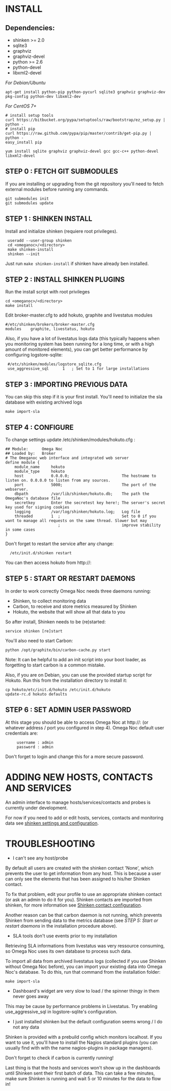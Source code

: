 INSTALL
=======

Dependencies:
------------
* shinken >= 2.0
* sqlite3
* graphviz
* graphviz-devel
* python >= 2.6
* python-devel
* libxml2-devel

*For Debian/Ubuntu*

    apt-get install python-pip python-pycurl sqlite3 graphviz graphviz-dev pkg-config python-dev libxml2-dev
*For CentOS 7+*

    # install setup tools
    curl https://bitbucket.org/pypa/setuptools/raw/bootstrap/ez_setup.py | python -
    # install pip
    curl https://raw.github.com/pypa/pip/master/contrib/get-pip.py | python -
    easy_install pip

    yum install sqlite graphviz graphviz-devel gcc gcc-c++ python-devel libxml2-devel

STEP 0 : FETCH GIT SUBMODULES
-----------------------------

If you are installing or upgrading from the git repository you'll need to fetch 
external modules before running any commands.

    git submodules init
    git submodules update

STEP 1 : SHINKEN INSTALL
------------------------

Install and initialize shinken (requiere root privileges).

     useradd --user-group shinken
     cd <omeganoc>/<directory>
     make shinken-install
     shinken --init
Just run `make shinken-install` if shinken have already ben installed.

STEP 2 : INSTALL SHINKEN PLUGINS
--------------------------------

Run the install script with root privileges

    cd <omeganoc>/<directory>
    make install
    
Edit broker-master.cfg to add hokuto, graphite and livestatus modules

    #/etc/shinken/brokers/broker-master.cfg
    modules    graphite, livestatus, hokuto
    
Also, if you have a lot of livestatus logs data (this typically happens when 
you monitoring system has been running for a long time, or with a high amount
of monitored elements), you can get better performance by configuring 
logstore-sqlite:

     #/etc/shinken/modules/logstore_sqlite.cfg
     use_aggressive_sql      1   ; Set to 1 for large installations

STEP 3 : IMPORTING PREVIOUS DATA
--------------------------------

You can skip this step if it is your first install.
You'll need to initialize the sla database with existing archived logs

    make import-sla

STEP 4 : CONFIGURE
------------------

To change settings update /etc/shinken/modules/hokuto.cfg :
```
## Module:      Omega Noc
## Loaded by:   Broker
# The Omeganoc web interface and integrated web server
define module {
    module_name     hokuto
    module_type     hokuto
    host            0.0.0.0;                       The hostname to listen on. 0.0.0.0 to listen from any sources.
    port            5000;                          The port of the webserver.
    dbpath          /var/lib/shinken/hokuto.db;    The path the OmegaNoc's database file
    secretkey       Enter the secretest key here!; The server's secret key used for signing cookies
    logging         /var/log/shinken/hokuto.log;   Log file
    threaded        1  ;                           Set to 0 if you want to manage all requests on the same thread. Slower but may
                       ;                           improve stability in some cases
}
```
Don't forget to restart the service after any change:

      /etc/init.d/shinken restart

You can then access hokuto from http://<host>:<port>

STEP 5 : START OR RESTART DAEMONS
---------------------------------

In order to work correctly Omega Noc needs three daemons running:
* Shinken, to collect monitoring data
* Carbon, to receive and store metrics measured by Shinken
* Hokuto, the website that will show all that data to you

So after install, Shinken needs to be (re)started:

    service shinken [re]start
    
You'll also need to start Carbon:

    python /opt/graphite/bin/carbon-cache.py start
    
Note: It can be helpful to add an init script into your boot loader, as 
forgetting to start carbon is a common mistake.

Also, if you are on Debian, you can use the provided startup script for Hokuto.
Run this from the installation directory to install it:

    cp hokuto/etc/init.d/hokuto /etc/init.d/hokuto
    update-rc.d hokuto defaults



STEP 6 : SET ADMIN USER PASSWORD
--------------------------------

At this stage you should be able to access Omega Noc at http://<host>:<port> 
(or whatever address / port you configured in step 4).
Omega Noc default user credentials are:

         username : admin
         password : admin

Don't forget to login and change this for a more secure password.

ADDING NEW HOSTS, CONTACTS AND SERVICES
=======================================

An admin interface to manage hosts/services/contacts and probes is currently 
under development.

For now if you need to add or edit hosts, services, contacts and monitoring 
data see [shinken settings and configuration](https://shinken.readthedocs.org/en/latest/05_thebasics/index.html).

TROUBLESHOOTING
===============

* I can't see any host/probe

By default all users are created with the shinken contact 'None', which 
prevents the user to get information from any host. This is because a user can
only see the elements that has been assigned to his/her Shinken contact.

To fix that problem, edit your profile to use an appropriate shinken contact 
(or ask an admin to do it for you). Shinken contacts are imported from shinken,
for more information see [Shinken contact configuration](https://shinken.readthedocs.org/en/latest/08_configobjects/contact.html).

Another reason can be that carbon daemon is not running, which prevents Shinken
from sending data to the metrics database (see *STEP 5: Start or restart daemons*
in the installation procedure above).

* SLA tools don't use events prior to my installation

Retrieving SLA informations from livestatus was very ressource consuming, so 
Omega Noc uses its own database to process such data.

To import all data from archived livestatus logs (collected if you use Shinken
without Omega Noc before), you can import your existing data into Omega Noc's 
database. To do this, run that command from the installation folder:

    make import-sla
     
* Dashboard's widget are very slow to load / the spinner thingy in them never goes away

This may be cause by performance problems in Livestatus. Try enabling 
use_aggressive_sql in logstore-sqlite's configuration.

* I just installed shinken but the default configuration seems wrong / I do not any data

Shinken is provided with a prebuild config which monitors localhost. If you 
want to use it, you'll have to install the Nagios standard plugins (you can
usually find with with the name nagios-plugins in package managers).

Don't forget to check if carbon is currently running!

Last thing is that the hosts and services won't show up in the dashboards until
Shinken sent their first batch of data. This can take a few minutes, make sure
Shinken is running and wait 5 or 10 minutes for the data to flow in! 
